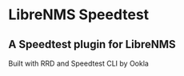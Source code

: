 # LibreNMS Speedtest
## A Speedtest plugin for LibreNMS
Built with RRD and Speedtest CLI by Ookla


